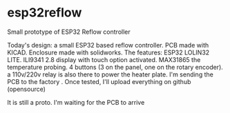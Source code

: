 # esp32reflow
Small prototype of ESP32 Reflow controller


Today's design: a small ESP32 based reflow controller. PCB made with KICAD. Enclosure made with solidworks. The features: ESP32 LOLIN32 LITE. ILI9341 2.8 display with touch option activated. MAX31865 the temperature probing. 4 buttons (3 on the panel, one on the rotary encoder).  a 110v/220v relay is also there to power the heater plate.  I'm sending the PCB to the factory . Once tested, I'll upload everything on github (opensource)

It is still a proto. I'm waiting for the PCB to arrive
